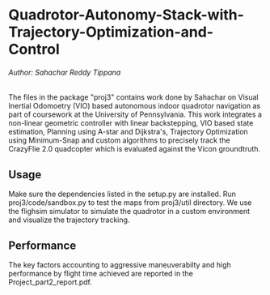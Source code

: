 # Quadrotor-Autonomy-Stack-with-Trajectory-Optimization-and-Control

###### Author: Sahachar Reddy Tippana

The files in the package "proj3" contains work done by Sahachar on Visual Inertial Odomoetry (VIO) based autonomous indoor quadrotor navigation as part of coursework at the University of Pennsylvania. This work integrates a non-linear geometric controller with linear backstepping, VIO based state estimation, Planning using A-star and Dijkstra's, Trajectory Optimization using Minimum-Snap and custom algorithms to precisely track the CrazyFlie 2.0 quadcopter which is evaluated against the Vicon groundtruth. 

## Usage
Make sure the dependencies listed in the setup.py are installed. Run proj3/code/sandbox.py to test the maps from proj3/util directory. We use the flighsim simulator to simulate the quadrotor in a custom environment and visualize the trajectory tracking.

## Performance
The key factors accounting to aggressive maneuverabilty and high performance by flight time achieved are reported in the Project_part2_report.pdf.
